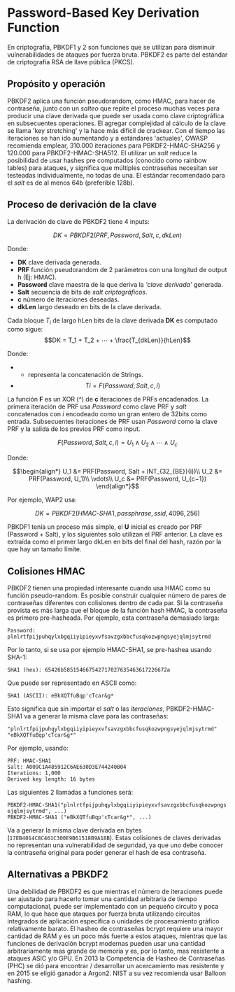 # Password-Based Key Derivation Function
En criptografía, PBKDF1 y 2 son funciones que se utilizan para disminuir vulnerabilidades de ataques por fuerza bruta.
PBKDF2 es parte del estándar de criptografía RSA de llave pública (PKCS).

## Propósito y operación
PBKDF2 aplica una función pseudorandom, como HMAC, para hacer de contraseña, junto con un _salteo_ que repite el proceso muchas veces para producir una clave derivada que puede ser usada como clave criptográfica en subsecuentes operaciones. El agregar complejidad al cálculo de la clave se llama 'key stretching' y la hace más difícil de crackear.
Con el tiempo las iteraciones se han ido aumentando y a estándares 'actuales', OWASP recomienda emplear, 310.000 iteraciones para PBKDF2-HMAC-SHA256 y 120.000 para PBKDF2-HMAC-SHA512.
El utilizar un _salt_ reduce la posibilidad de usar hashes pre computados (conocido como rainbow tables) para ataques, y significa que múltiples contraseñas necesitan ser testeadas individualmente, no todas de una. El estándar recomendado para el _salt_ es de al menos 64b (preferible 128b).

## Proceso de derivación de la clave
La derivación de clave de PBKDF2 tiene 4 inputs:

$$DK = PBKDF2(PRF, Password, Salt, c, dkLen)$$

Donde:
- **DK** clave derivada generada.
- **PRF** función pseudorandom de 2 parámetros con una longitud de output h (Ej: HMAC).
- **Password** clave maestra de la que deriva la _'clave derivada'_ generada.
- **Salt** secuencia de bits de _salt criptográficos_.
- **c** número de iteraciones deseadas.
- **dkLen** largo deseado en bits de la clave derivada.

Cada bloque $T_i$ de largo hLen bits de la clave derivada **DK** es computado como sigue:
$$DK = T_1 + T_2 + ⋯ + \frac{T_{dkLen}}{hLen}$$

Donde:
- + representa la concatenación de Strings.
- $$Ti = F(Password, Salt, c, i)$$

La función **F** es un XOR (^) de **c** iteraciones de PRFs encadenados. La primera iteración de PRF usa _Password_ como clave PRF y _salt_ concatenados con _i_ encodeado como un gran entero de 32bits como entrada. Subsecuentes iteraciones de PRF usan _Password_ como la clave PRF y la salida de los previos PRF como input.

$$F(Password, Salt, c, i) = U_1 \wedge U_2 \wedge ⋯ \wedge U_c$$

Donde:

$$\begin{align*}
U_1 &= PRF(Password, Salt + INT_{32_{BE}}(i))\\
U_2 &= PRF(Password, U_1)\\
\vdots\\
U_c &= PRF(Password, U_{c−1})
\end{align*}$$

Por ejemplo, WAP2 usa:

$$DK = PBKDF2(HMAC\textrm{-}SHA1, passphrase, ssid, 4096, 256)$$

PBKDF1 tenía un proceso más simple, el **U** inicial es creado por PRF (Password + Salt), y los siguientes solo utilizan el PRF anterior. La clave es extraída como el primer largo dkLen en bits del final del hash, razón por la que hay un tamaño límite.

## Colisiones HMAC
PBKDF2 tienen una propiedad interesante cuando usa HMAC como su función pseudo-random. Es posible construir cualquier número de pares de contraseñas diferentes con colisiones dentro de cada par. Si la contraseña provista es más larga que el bloque de la función hash HMAC, la contraseña es primero pre-hasheada. Por ejemplo, esta contraseña demasiado larga:

`Password: plnlrtfpijpuhqylxbgqiiyipieyxvfsavzgxbbcfusqkozwpngsyejqlmjsytrmd`

Por lo tanto, si se usa por ejemplo HMAC-SHA1, se pre-hashea usando SHA-1:

`SHA1 (hex): 65426b585154667542717027635463617226672a`

Que puede ser representado en ASCII como:

`SHA1 (ASCII): eBkXQTfuBqp'cTcar&g*`

Esto significa que sin importar el _salt_ o las _iteraciones_, PBKDF2-HMAC-SHA1 va a generar la misma clave para las contraseñas:

~~~
"plnlrtfpijpuhqylxbgqiiyipieyxvfsavzgxbbcfusqkozwpngsyejqlmjsytrmd"
"eBkXQTfuBqp'cTcar&g*"
~~~

Por ejemplo, usando:

~~~
PRF: HMAC-SHA1
Salt: A009C1A485912C6AE630D3E744240B04
Iterations: 1,000
Derived key length: 16 bytes
~~~

Las siguientes 2 llamadas a funciones será:

~~~
PBKDF2-HMAC-SHA1("plnlrtfpijpuhqylxbgqiiyipieyxvfsavzgxbbcfusqkozwpngs ejqlmjsytrmd", ...)
PBKDF2-HMAC-SHA1 ("eBkXQTfuBqp'cTcar&g*", ...) 
~~~

Va a generar la misma clave derivada en bytes (`17EB4014C8C461C300E9B61518B9A18B`). Estas colisiones de claves derivadas no representan una vulnerabilidad de seguridad, ya que uno debe conocer la contraseña original para poder generar el hash de esa contraseña.

## Alternativas a PBKDF2
Una debilidad de PBKDF2 es que mientras el número de iteraciones puede ser ajustado para hacerlo tomar una cantidad arbitraria de tiempo computacional, puede ser implementado con un pequeño circuito y poca RAM, lo que hace que ataques por fuerza bruta utilizando circuitos integrados de aplicación específica o unidades de procesamiento gráfico relativamente barato. El hasheo de contraseñas bcrypt requiere una mayor cantidad de RAM y es un poco más fuerte a estos ataques, mientras que las funciones de derivación bcrypt modernas pueden usar una cantidad arbitrariamente mas grande de memoria y es, por lo tanto, mas resistente a ataques ASIC y/o GPU.
En 2013 la Competencia de Hasheo de Contraseñas (PHC) se dió para encontrar / desarrollar un acercamiento mas resistente y en 2015 se eligió ganador a Argon2. NIST a su vez recomienda usar Balloon hashing.
